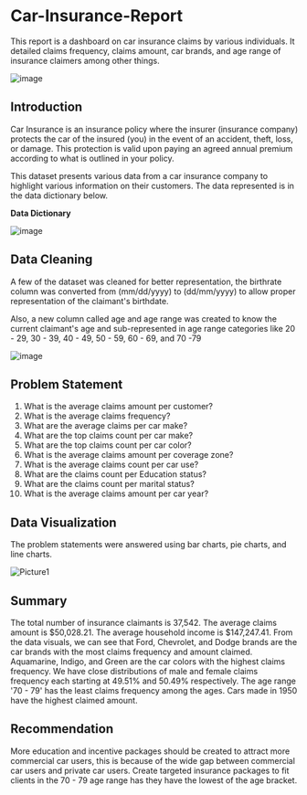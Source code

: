 # Car-Insurance-Report
This report is a dashboard on car insurance claims by various individuals. It detailed claims frequency, claims amount, car brands, and age range of insurance claimers among other things.

![image](https://github.com/oladeeayo/Car-Insurance-Report/assets/13979269/844fb432-77a7-485a-a2b8-402b3f81c853)


## Introduction
Car Insurance is an insurance policy where the insurer (insurance company) protects the car of the insured (you) in the event of an accident, theft, loss, or damage. This protection is valid upon paying an agreed annual premium according to what is outlined in your policy.

This dataset presents various data from a car insurance company to highlight various information on their customers. The data represented is in the data dictionary below.


**Data Dictionary**

![image](https://github.com/oladeeayo/Car-Insurance-Report/assets/13979269/838c6980-02cc-4e19-a0c5-a90f62a2a7d8)


## Data Cleaning

A few of the dataset was cleaned for better representation, the birthrate column was converted from (mm/dd/yyyy) to (dd/mm/yyyy) to allow proper representation of the claimant's birthdate.

Also, a new column called age and age range was created to know the current claimant's age and sub-represented in age range categories like 20 - 29, 30 - 39, 40 - 49, 50 - 59, 60 - 69, and 70 -79

![image](https://github.com/oladeeayo/Car-Insurance-Report/assets/13979269/26fd38a1-a4fa-4d83-a6ea-caa5eb4efd18)

## Problem Statement

1. What is the average claims amount per customer?
2. What is the average claims frequency?
3. What are the average claims per car make?
4. What are the top claims count per car make?
5. What are the top claims count per car color?
6. What is the average claims amount per coverage zone?
7. What is the average claims count per car use?
8. What are the claims count per Education status?
9. What are the claims count per marital status?
10. What is the average claims amount per car year?

## Data Visualization
The problem statements were answered using bar charts, pie charts, and line charts.

![Picture1](https://github.com/oladeeayo/Car-Insurance-Report/assets/13979269/d32f4013-18c6-42ce-942b-e3f043eba69e)


## Summary

The total number of insurance claimants is 37,542.
The average claims amount is $50,028.21.
The average household income is $147,247.41.
From the data visuals, we can see that Ford, Chevrolet, and Dodge brands are the car brands with the most claims frequency and amount claimed.
Aquamarine, Indigo, and Green are the car colors with the highest claims frequency.
We have close distributions of male and female claims frequency each starting at 49.51% and 50.49% respectively.
The age range '70 - 79' has the least claims frequency among the ages.
Cars made in 1950 have the highest claimed amount.

## Recommendation

More education and incentive packages should be created to attract more commercial car users, this is because of the wide gap between commercial car users and private car users.
Create targeted insurance packages to fit clients in the 70 - 79 age range has they have the lowest of the age bracket.




